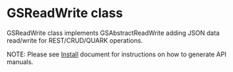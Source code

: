 # GSReadWrite class
 
GSReadWrite class implements GSAbstractReadWrite adding JSON data read/write for REST/CRUD/QUARK operations.

NOTE: Please see [Install](../install.md) document for instructions on how to generate API manuals.
 